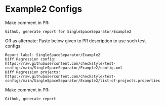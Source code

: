 # Example2 Configs
Make comment in PR:
```
Github, generate report for SingleSpaceSeparator/Example2
```
OR as alternate:
Paste below given to PR description to use such test configs:
```
Report label: SingleSpaceSeparator/Example2
Diff Regression config: https://raw.githubusercontent.com/checkstyle/test-configs/main/SingleSpaceSeparator/Example2/config.xml
Diff Regression projects: https://raw.githubusercontent.com/checkstyle/test-configs/main/SingleSpaceSeparator/Example2/list-of-projects.properties
```
Make comment in PR:
```
Github, generate report
```
